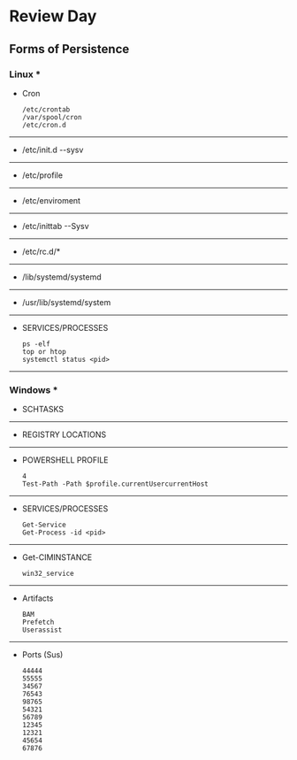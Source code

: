 # Review Day
## Forms of Persistence
### Linux *
- Cron

      /etc/crontab
      /var/spool/cron
      /etc/cron.d
________________________________________________________________________________________________________________________________________
- /etc/init.d --sysv
________________________________________________________________________________________________________________________________________
- /etc/profile
________________________________________________________________________________________________________________________________________
- /etc/enviroment
________________________________________________________________________________________________________________________________________
- /etc/inittab --Sysv
________________________________________________________________________________________________________________________________________
- /etc/rc.d/*
________________________________________________________________________________________________________________________________________
- /lib/systemd/systemd
________________________________________________________________________________________________________________________________________
- /usr/lib/systemd/system
________________________________________________________________________________________________________________________________________
- SERVICES/PROCESSES

      ps -elf
      top or htop
      systemctl status <pid>
________________________________________________________________________________________________________________________________________
### Windows *
- SCHTASKS
________________________________________________________________________________________________________________________________________
- REGISTRY LOCATIONS
________________________________________________________________________________________________________________________________________
- POWERSHELL PROFILE

      4
      Test-Path -Path $profile.currentUsercurrentHost
________________________________________________________________________________________________________________________________________
- SERVICES/PROCESSES

      Get-Service
      Get-Process -id <pid>
________________________________________________________________________________________________________________________________________
- Get-CIMINSTANCE

      win32_service
________________________________________________________________________________________________________________________________________
- Artifacts

      BAM
      Prefetch
      Userassist
________________________________________________________________________________________________________________________________________
- Ports (Sus)

      44444
      55555
      34567
      76543
      98765
      54321
      56789
      12345
      12321
      45654
      67876
      





















